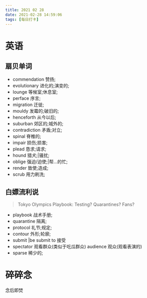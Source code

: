 ```yaml
---
title: 2021 02 28
date: 2021-02-28 14:59:06
tags: [每日打卡]
---
```

# 英语
## 扇贝单词
- commendation 赞扬;
- evolutionary 进化的;演变的;
- lounge 等候室;休息室;
- perface 序言;
- migration 迁徙;
- mouldy 发霉的;破旧的;
- henceforth 从今以后;
- suburban 郊区的;城外的;
- contradiction 矛盾;对立;
- spinal 脊椎的;
- impair 损伤;损害;
- plead  恳求;请求;
- hound  猎犬;|骚扰;
- oblige 强迫/迫使;|帮...的忙;
- render 致使;造成;
- scrub 用力刷洗;
## 白嫖流利说
> Tokyo Olympics Playbook: Testing? Quarantines? Fans?
- playbook 战术手册;
- quarantine 隔离;
- protocol 礼节;规定;
- contour 外形;轮廓;
- submit |be submit to 接受
- spectator 观看群众(类似于吃瓜群众) audience 观众(观看表演的)
- sparse 稀少的;
# 碎碎念
念后即焚